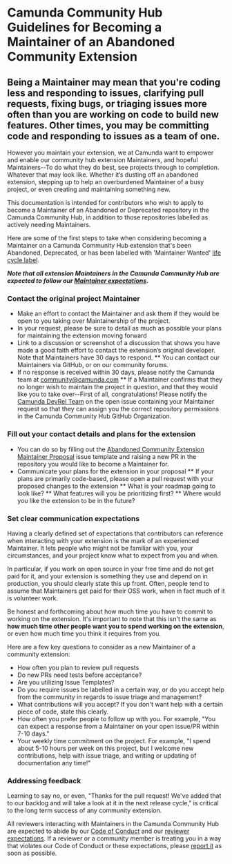 # Camunda Community Hub Guidelines for Becoming a Maintainer of an Abandoned Community Extension
## Being a Maintainer may mean that you're coding less and responding to issues, clarifying pull requests, fixing bugs, or triaging issues more often than you are working on code to build new features. Other times, you may be committing code and responding to issues as a team of one. 

However you maintain your extension, we at Camunda want to empower and enable our community hub extension Maintainers, and hopeful Maintainers--To do what they do best, see projects through to completion. 
Whatever that may look like. Whether it’s dusting off an abandoned extension, stepping up to help an overburdened Maintainer of a busy project, or even creating and maintaining something new. 

This documentation is intended for contributors who wish to apply to become a Maintainer of an Abandoned or Deprecated repository in the Camunda Community Hub, in addition to those repositories labelled as actively needing Maintainers.

Here are some of the first steps to take when considering becoming a Maintainer on a Camunda Community Hub extension that's been Abandoned, Deprecated, or has been labelled with 'Maintainer Wanted' [life cycle label](https://github.com/camunda-community-hub/community/blob/main/extension-lifecycle.md).

***Note that all extension Maintainers in the Camunda Community Hub are expected to follow our [Maintainer expectations](https://github.com/camunda-community-hub/community#maintainer-expectations).***

### Contact the original project Maintainer

* Make an effort to contact the Maintainer and ask them if they would be open to you taking over Maintainership of the project.
* In your request, please be sure to detail as much as possible your plans for maintaining the extension moving forward
* Link to a discussion or screenshot of a discussion that shows you have made a good faith effort to contact the extension’s original developer. Note that Maintainers have 30 days to respond.
** You can contact our Maintainers via GitHub, or on our community forums.
* If no response is received within 30 days, please notify the Camunda team at community@camunda.com 
** If a Maintainer confirms that they no longer wish to maintain the project in question, and that they would like you to take over--First of all, congratulations! Please notify the [Camunda DevRel Team](https://github.com/orgs/camunda-community-hub/teams/devrel) on the open issue containing your Maintainer request so that they can assign you the correct repository permissions in the Camunda Community Hub GitHub Organization.

### Fill out your contact details and plans for the extension

* You can do so by filling out the [Abandoned Community Extension Maintainer Proposal](https://github.com/camunda-community-hub/community/issues/new?assignees=&labels=abandoned-extension-maintainer-proposal&template=abandoned-extension-maintainer-proposal.md&title=Abandoned+Extension+Maintainer+Proposal) issue template and raising a new PR in the repository you would like to become a Maintainer for.
* Communicate your plans for the extension in your proposal
** If your plans are primarily code-based, please open a pull request with your proposed changes to the extension
** What is your roadmap going to look like?
** What features will you be prioritizing first?
** Where would you like the extension to be in the future?

### Set clear communication expectations

Having a clearly defined set of expectations that contributors can reference when interacting with your extension is the mark of an experienced Maintainer. It lets people who might not be familiar with you, your circumstances, and your project know what to expect from you and when.

In particular, if you work on open source in your free time and do not get paid for it, and your extension is something they use and depend on in production, you should clearly state this up front. Often, people tend to assume that Maintainers get paid for their OSS work, when in fact much of it is volunteer work. 

Be honest and forthcoming about how much time you have to commit to working on the extension. It's important to note that this isn't the same as **how much time other people want you to spend working on the extension**, or even how much time you think it requires from you. 

Here are a few key questions to consider as a new Maintainer of a community extension:

* How often you plan to review pull requests
* Do new PRs need tests before acceptance? 
* Are you utilizing Issue Templates?
* Do you require issues be labelled in a certain way, or do you accept help from the community in regards to issue triage and management?
* What contributions will you accept? If you don't want help with a certain piece of code, state this clearly.
* How often you prefer people to follow up with you. For example, "You can expect a response from a Maintainer on your open issue/PR within 7-10 days."
* Your weekly time commitment on the project. For example, "I spend about 5-10 hours per week on this project, but I welcome new contributions, help with issue triage, and writing or updating of documentation any time!"

### Addressing feedback

Learning to say no, or even, "Thanks for the pull request! We've added that to our backlog and will take a look at it in the next release cycle," is critical to the long term success of any community extension.

All reviewers interacting with Maintainers in the Camunda Community Hub are expected to abide by our [Code of Conduct](https://github.com/camunda-community-hub/community/blob/main/CODE_OF_CONDUCT.MD) and our [reviewer expectations](https://github.com/camunda-community-hub/community#reviewer-expectations). 
If a reviewer or a community member is treating you in a way that violates our Code of Conduct or these expectations, please [report it](https://camunda.com/events/code-conduct/reporting-violations) as soon as possible. 
